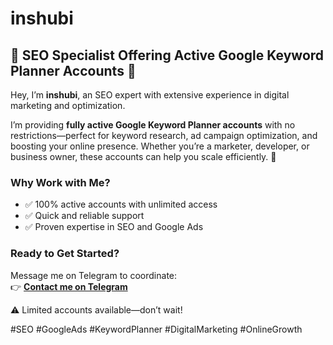 # inshubi
## 🌟 SEO Specialist Offering Active Google Keyword Planner Accounts 🌟  

Hey, I’m **inshubi**, an SEO expert with extensive experience in digital marketing and optimization.  

I’m providing **fully active Google Keyword Planner accounts** with no restrictions—perfect for keyword research, ad campaign optimization, and boosting your online presence. Whether you’re a marketer, developer, or business owner, these accounts can help you scale efficiently. 🚀  

### Why Work with Me?  
- ✅ 100% active accounts with unlimited access  
- ✅ Quick and reliable support  
- ✅ Proven expertise in SEO and Google Ads  

### Ready to Get Started?  
Message me on Telegram to coordinate:  
👉 [**Contact me on Telegram**](https://t.me/inshubi)  

⚠️ Limited accounts available—don’t wait!  

#SEO #GoogleAds #KeywordPlanner #DigitalMarketing #OnlineGrowth  
